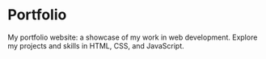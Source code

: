 # Portfolio 
My portfolio website: a showcase of my work in web development. Explore my projects and skills in HTML, CSS, and JavaScript.
